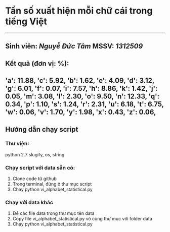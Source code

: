 # Tần số xuất hiện mỗi chữ cái trong tiếng Việt
-------------------------------------------------

Sinh viên: _Nguyễ Đức Tâm_
MSSV: _1312509_
-------------------------------------------------
## Kết quả (đơn vị: %):


'a': 11.88,
'c': 5.92,
'b': 1.62,
'e': 4.09,
'd': 3.12,
'g': 6.01,
'f': 0.07,
'i': 7.57,
'h': 8.86,
'k': 1.42,
'j': 0.05,
'm': 3.08,
'l': 2.30,
'o': 9.50,
'n': 12.33,
'q': 0.34,
'p': 1.10,
's': 1.24,
'r': 2.31,
'u': 6.18,
't': 6.75,
'w': 0.06,
'v': 1.70,
'y': 1.98,
'x': 0.43,
'z': 0.06,
-------------------------------------------------
## Hướng dẫn chạy script

### Thư viện:
python 2.7
slugify, os, string

### Chạy script với data sẵn có:
1. Clone code từ github
2. Trong terminal, đứng ở thư mục script
3. Chạy python vi\_alphabet\_statistical.py

### Chạy với data khác
1. Để  các file data trong thư mục tên data
2. Copy file vi\_alphabet\_statistical.py vô cùng thự mục với folder data
3. Chạy python vi\_alphabet\_statistical.py